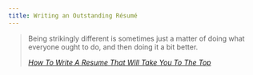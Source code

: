 ```yaml
---
title: Writing an Outstanding Résumé
---
```

<blockquote>
  <p>Being strikingly different is sometimes just a matter of doing what everyone ought to do, and then doing it a bit better.</p>
  <footer>
    <cite title="Strikingly"><a href="http://blog.strikingly.com/tips-and-how-tos/5-ways-make-resume-work/">How To Write A Resume That Will Take You To The Top</a></cite>
  </footer>
</blockquote>

